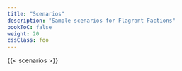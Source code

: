 ```yaml
---
title: "Scenarios"
description: "Sample scenarios for Flagrant Factions"
bookToC: false
weight: 20
cssClass: foo
---
```


{{< scenarios >}}
